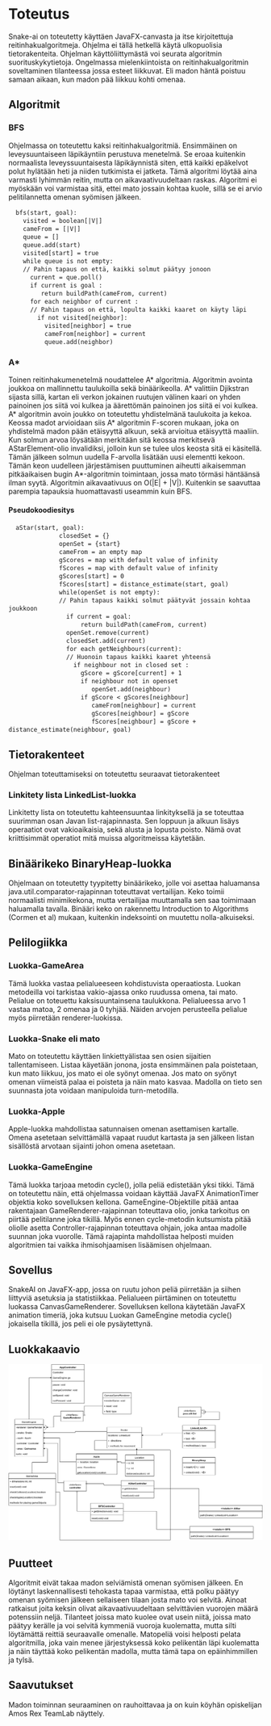 # Toteutus
Snake-ai on toteutetty käyttäen JavaFX-canvasta ja itse kirjoitettuja
reitinhakualgoritmeja.
Ohjelma ei tällä hetkellä käytä ulkopuolisia tietorakenteita.
Ohjelman käyttöliittymästä voi seurata algoritmin suorituskykytietoja.
Ongelmassa mielenkiintoista on reitinhakualgoritmin soveltaminen tilanteessa
jossa esteet liikkuvat. Eli madon häntä poistuu samaan aikaan, kun madon pää
liikkuu kohti omenaa.

## Algoritmit
### BFS
Ohjelmassa on toteutettu kaksi reitinhakualgoritmiä. Ensimmäinen on
leveysuuntaiseen läpikäyntiin perustuva menetelmä. Se eroaa kuitenkin normaalista
leveyssuuntaisesta läpikäynnistä siten, että kaikki epäkelvot
polut hylätään heti ja niiden tutkimista ei jatketa. Tämä algoritmi löytää
aina varmasti lyhimmän reitin, mutta on aikavaativuudeltaan raskas. Algoritmi
ei myöskään voi varmistaa sitä, ettei mato jossain kohtaa kuole, sillä se
ei arvio pelitilannetta omenan syömisen jälkeen.

```
  bfs(start, goal):
    visited = boolean[|V|]
    cameFrom = [|V|]
    queue = []
    queue.add(start)
    visited[start] = true
    while queue is not empty:
    // Pahin tapaus on että, kaikki solmut päätyy jonoon
      current = que.poll()
      if current is goal :
         return buildPath(cameFrom, current)
      for each neighbor of current :
      // Pahin tapaus on että, lopulta kaikki kaaret on käyty läpi
        if not visited[neighbor]:
          visited[neighbor] = true
          cameFrom[neighbor] = current
          queue.add(neighbor)

```

### A*
Toinen reitinhakumenetelmä noudattelee A\* algoritmia. Algoritmin avointa
joukkoa on mallinnettu taulukoilla sekä binäärikeolla. A\* valittiin Djikstran
sijasta sillä, kartan eli verkon jokainen ruutujen välinen kaari on yhden
painoinen jos siitä voi kulkea ja äärettömän painoinen jos siitä ei voi kulkea.
A\* algoritmin avoin joukko on toteutettu yhdistelmänä taulukoita ja kekoa.
Keossa madot arvioidaan siis A* algoritmin F-scoren mukaan, joka on yhdistelmä
madon pään etäisyyttä alkuun, sekä arvioitua etäisyyttä maaliin. Kun solmun
arvoa löysätään merkitään sitä keossa merkitsevä AStarElement-olio invalidiksi,
jolloin kun se tulee ulos keosta sitä ei käsitellä. Tämän jälkeen solmun
uudella F-arvolla lisätään uusi elementti kekoon. Tämän keon uudelleen
järjestämisen puuttuminen aiheutti aikaisemman pitkäaikaisen bugin A*-algoritmin
toimintaan, jossa mato törmäsi häntäänsä ilman syytä.
Algoritmin aikavaativuus on O(|E| + |V|). Kuitenkin se saavuttaa parempia
tapauksia huomattavasti useammin kuin BFS.
#### Pseudokoodiesitys
```
  aStar(start, goal):
              closedSet = {}
              openSet = {start}
              cameFrom = an empty map
              gScores = map with default value of infinity
              fScores = map with default value of infinity
              gScores[start] = 0
              fScores[start] = distance_estimate(start, goal)
              while(openSet is not empty):
              // Pahin tapaus kaikki solmut päätyvät jossain kohtaa joukkoon
                if current = goal:
                    return buildPath(cameFrom, current)
                openSet.remove(current)
                closedSet.add(current)
                for each getNeighbours(current):
                // Huonoin tapaus kaikki kaaret yhteensä
                  if neighbour not in closed set :
                    gScore = gScore[current] + 1
                    if neighbour not in openset
                       openSet.add(neighbour)
                    if gScore < gScores[neighbour]
                       cameFrom[neighbour] = current
                       gScores[neighbour] = gScore
                       fScores[neighbour] = gScore + distance_estimate(neighbour, goal)
```


## Tietorakenteet
Ohjelman toteuttamiseksi on toteutettu seuraavat tietorakenteet
### Linkitety lista LinkedList-luokka
Linkitetty lista on toteutettu kahteensuuntaa linkityksellä ja se toteuttaa
suurimman osan Javan list-rajapinnasta.
Sen loppuun ja alkuun lisäys operaatiot ovat vakioaikaisia, sekä alusta ja
lopusta poisto. Nämä ovat kriittisimmät operatiot mitä muissa algoritmeissa
käytetään.

## Binäärikeko BinaryHeap-luokka
Ohjelmaan on toteutetty tyypitetty binäärikeko, jolle voi asettaa haluamansa
java.util.comparator-rajapinnan toteuttavat vertailijan. Keko toimii normaalisti
minimikekona, mutta vertailijaa muuttamalla sen saa toimimaan haluamalla tavalla.
Binääri keko on rakennettu Introduction to Algorithms (Cormen et al) mukaan,
kuitenkin indeksointi on muutettu nolla-alkuiseksi.

## Pelilogiikka

### Luokka-GameArea
Tämä luokka vastaa pelialueeseen kohdistuvista operaatiosta. Luokan
metodeilla voi tarkistaa vakio-ajassa onko ruudussa omena, tai mato.
Pelialue on toteuettu kaksisuuntainsena taulukkona. Pelialueessa arvo 1 vastaa
matoa, 2 omenaa ja 0 tyhjää. Näiden arvojen perusteella pelialue myös
piirretään renderer-luokissa.

### Luokka-Snake eli mato
Mato on toteutettu käyttäen linkiettyälistaa sen osien sijaitien tallentamiseen.
Listaa käyetään jonona, josta ensimmäinen pala poistetaan, kun mato liikkuu,
jos mato ei ole syönyt omenaa. Jos mato on syönyt omenan viimeistä palaa
ei poisteta ja näin mato kasvaa. Madolla on tieto sen suunnasta jota
voidaan manipuloida turn-metodilla.

### Luokka-Apple
Apple-luokka mahdollistaa satunnaisen omenan asettamisen kartalle.
Omena asetetaan selvittämällä vapaat ruudut kartasta ja sen jälkeen listan sisällöstä
arvotaan sijainti johon omena asetetaan.

### Luokka-GameEngine
Tämä luokka tarjoaa metodin cycle(), jolla peliä edistetään yksi tikki.
Tämä on toteutettu näin, että ohjelmassa voidaan käyttää JavaFX AnimationTimer
objektia koko sovelluksen kellona. GameEngine-Objektille pitää antaa rakentajaan
GameRenderer-rajapinnan toteuttava olio, jonka tarkoitus on piirtää pelitilanne
joka tikillä. Myös ennen cycle-metodin kutsumista pitää oliolle asetta
Controller-rajapinnan toteuttava ohjain, joka antaa madolle suunnan
joka vuorolle. Tämä rajapinta mahdollistaa helposti muiden algoritmien tai
vaikka ihmisohjaamisen lisäämisen ohjelmaan.

## Sovellus
SnakeAI on JavaFX-app, jossa on ruutu johon peliä piirretään ja siihen
liittyviä asetuksia ja statistiikkaa. Pelialueen piirtäminen on toteutettu
luokassa CanvasGameRenderer. Sovelluksen kellona käytetään JavaFX animation
timeriä, joka kutsuu Luokan GameEngine metodia cycle() jokaisella tikillä,
jos peli ei ole pysäytettynä.

## Luokkakaavio

![kaavio](https://raw.githubusercontent.com/ViliLipo/SnakeAI/master/images/classdiagram.png)


## Puutteet
Algoritmit eivät takaa madon selviämistä omenan syömisen jälkeen. En löytänyt
laskennallisesti tehokasta tapaa varmistaa, että polku päätyy omenan syömisen
jälkeen sellaiseen tilaan josta mato voi selvitä. Ainoat ratkaisut
joita keksin olivat aikavaativuudeltaan selvittävien vuorojen määrä potenssiin
neljä. Tilanteet joissa mato kuolee ovat usein niitä, joissa mato päätyy
kerälle ja voi selvitä kymmeniä vuoroja kuolematta, mutta silti löytämättä
reittiä seuraavalle omenalle.
Matopeliä voisi helposti pelata algoritmilla, joka vain menee
järjestyksessä koko pelikentän läpi kuolematta ja näin täyttää koko
pelikentän madolla, mutta tämä tapa on epäinhimmillen ja tylsä.

## Saavutukset
Madon toiminnan seuraaminen on rauhoittavaa ja on kuin
köyhän opiskelijan Amos Rex TeamLab näyttely.
